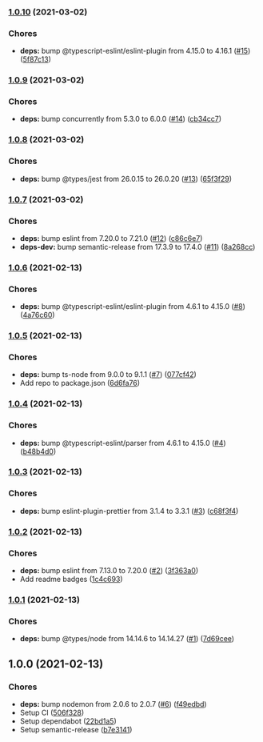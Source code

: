 ### [1.0.10](https://github.com/djdmbrwsk/nts-scripts/compare/v1.0.9...v1.0.10) (2021-03-02)


### Chores

* **deps:** bump @typescript-eslint/eslint-plugin from 4.15.0 to 4.16.1 ([#15](https://github.com/djdmbrwsk/nts-scripts/issues/15)) ([5f87c13](https://github.com/djdmbrwsk/nts-scripts/commit/5f87c131dc2ceeb64dacf8202b4f488b3422c130))

### [1.0.9](https://github.com/djdmbrwsk/nts-scripts/compare/v1.0.8...v1.0.9) (2021-03-02)


### Chores

* **deps:** bump concurrently from 5.3.0 to 6.0.0 ([#14](https://github.com/djdmbrwsk/nts-scripts/issues/14)) ([cb34cc7](https://github.com/djdmbrwsk/nts-scripts/commit/cb34cc730a0829e36c4c0bef12b2390192b7ce13))

### [1.0.8](https://github.com/djdmbrwsk/nts-scripts/compare/v1.0.7...v1.0.8) (2021-03-02)


### Chores

* **deps:** bump @types/jest from 26.0.15 to 26.0.20 ([#13](https://github.com/djdmbrwsk/nts-scripts/issues/13)) ([65f3f29](https://github.com/djdmbrwsk/nts-scripts/commit/65f3f291cfc0b533e830eb5a30efa897f59834b1))

### [1.0.7](https://github.com/djdmbrwsk/nts-scripts/compare/v1.0.6...v1.0.7) (2021-03-02)


### Chores

* **deps:** bump eslint from 7.20.0 to 7.21.0 ([#12](https://github.com/djdmbrwsk/nts-scripts/issues/12)) ([c86c6e7](https://github.com/djdmbrwsk/nts-scripts/commit/c86c6e764290167e6d2078e951bc0c8aea89c08c))
* **deps-dev:** bump semantic-release from 17.3.9 to 17.4.0 ([#11](https://github.com/djdmbrwsk/nts-scripts/issues/11)) ([8a268cc](https://github.com/djdmbrwsk/nts-scripts/commit/8a268cc37a9a33df9e7f9fd6c5941261afcda677))

### [1.0.6](https://github.com/djdmbrwsk/nts-scripts/compare/v1.0.5...v1.0.6) (2021-02-13)


### Chores

* **deps:** bump @typescript-eslint/eslint-plugin from 4.6.1 to 4.15.0 ([#8](https://github.com/djdmbrwsk/nts-scripts/issues/8)) ([4a76c60](https://github.com/djdmbrwsk/nts-scripts/commit/4a76c60ebf06efd8df5b4779144d816801054088))

### [1.0.5](https://github.com/djdmbrwsk/nts-scripts/compare/v1.0.4...v1.0.5) (2021-02-13)


### Chores

* **deps:** bump ts-node from 9.0.0 to 9.1.1 ([#7](https://github.com/djdmbrwsk/nts-scripts/issues/7)) ([077cf42](https://github.com/djdmbrwsk/nts-scripts/commit/077cf42ab411e00ff2d73ff66af28b6da889d254))
* Add repo to package.json ([6d6fa76](https://github.com/djdmbrwsk/nts-scripts/commit/6d6fa764ef08472d96cc7ccc665d22650aafd1d8))

### [1.0.4](https://github.com/djdmbrwsk/nts-scripts/compare/v1.0.3...v1.0.4) (2021-02-13)


### Chores

* **deps:** bump @typescript-eslint/parser from 4.6.1 to 4.15.0 ([#4](https://github.com/djdmbrwsk/nts-scripts/issues/4)) ([b48b4d0](https://github.com/djdmbrwsk/nts-scripts/commit/b48b4d0d437ebe0232732bd96ab0366c5ec7860a))

### [1.0.3](https://github.com/djdmbrwsk/nts-scripts/compare/v1.0.2...v1.0.3) (2021-02-13)


### Chores

* **deps:** bump eslint-plugin-prettier from 3.1.4 to 3.3.1 ([#3](https://github.com/djdmbrwsk/nts-scripts/issues/3)) ([c68f3f4](https://github.com/djdmbrwsk/nts-scripts/commit/c68f3f4a8dc8ca9ced89c67b24f898396e6fd748))

### [1.0.2](https://github.com/djdmbrwsk/nts-scripts/compare/v1.0.1...v1.0.2) (2021-02-13)


### Chores

* **deps:** bump eslint from 7.13.0 to 7.20.0 ([#2](https://github.com/djdmbrwsk/nts-scripts/issues/2)) ([3f363a0](https://github.com/djdmbrwsk/nts-scripts/commit/3f363a08207377998ffaefa189c6ab63f024f70a))
* Add readme badges ([1c4c693](https://github.com/djdmbrwsk/nts-scripts/commit/1c4c693f54623e205865c3aead6c68faa2aab816))

### [1.0.1](https://github.com/djdmbrwsk/nts-scripts/compare/v1.0.0...v1.0.1) (2021-02-13)


### Chores

* **deps:** bump @types/node from 14.14.6 to 14.14.27 ([#1](https://github.com/djdmbrwsk/nts-scripts/issues/1)) ([7d69cee](https://github.com/djdmbrwsk/nts-scripts/commit/7d69cee2e7fab9a12e93f8600cdce44f08b93e6d))

## 1.0.0 (2021-02-13)


### Chores

* **deps:** bump nodemon from 2.0.6 to 2.0.7 ([#6](https://github.com/djdmbrwsk/nts-scripts/issues/6)) ([f49edbd](https://github.com/djdmbrwsk/nts-scripts/commit/f49edbd2e3152c0fa854b6c763bb6941071dcdf2))
* Setup CI ([506f328](https://github.com/djdmbrwsk/nts-scripts/commit/506f32890009ac56132a6b0513e105a697b81a11))
* Setup dependabot ([22bd1a5](https://github.com/djdmbrwsk/nts-scripts/commit/22bd1a52062a33d66d73439e04f7d7b997e009e0))
* Setup semantic-release ([b7e3141](https://github.com/djdmbrwsk/nts-scripts/commit/b7e3141e97eae05ff3372e213b4a4ed38ba8b0b9))
